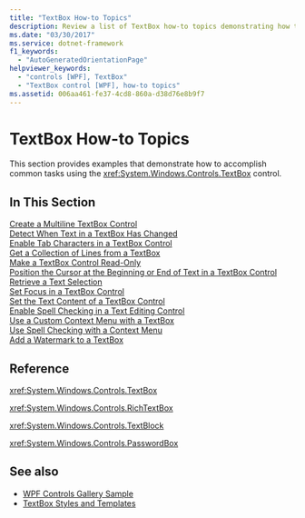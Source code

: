```yaml
---
title: "TextBox How-to Topics"
description: Review a list of TextBox how-to topics demonstrating how to accomplish common tasks using the TextBox control.
ms.date: "03/30/2017"
ms.service: dotnet-framework
f1_keywords: 
  - "AutoGeneratedOrientationPage"
helpviewer_keywords: 
  - "controls [WPF], TextBox"
  - "TextBox control [WPF], how-to topics"
ms.assetid: 006aa461-fe37-4cd8-860a-d38d76e8b9f7
---
```

# TextBox How-to Topics

This section provides examples that demonstrate how to accomplish common tasks using the <xref:System.Windows.Controls.TextBox> control.  
  
## In This Section  

[Create a Multiline TextBox Control](how-to-create-a-multiline-textbox-control.md)  
[Detect When Text in a TextBox Has Changed](how-to-detect-when-text-in-a-textbox-has-changed.md)  
[Enable Tab Characters in a TextBox Control](how-to-enable-tab-characters-in-a-textbox-control.md)  
[Get a Collection of Lines from a TextBox](how-to-get-a-collection-of-lines-from-a-textbox.md)  
[Make a TextBox Control Read-Only](how-to-make-a-textbox-control-read-only.md)  
[Position the Cursor at the Beginning or End of Text in a TextBox Control](position-the-cursor-at-the-beginning-or-end-of-text.md)  
[Retrieve a Text Selection](how-to-retrieve-a-text-selection.md)  
[Set Focus in a TextBox Control](how-to-set-focus-in-a-textbox-control.md)  
[Set the Text Content of a TextBox Control](how-to-set-the-text-content-of-a-textbox-control.md)  
[Enable Spell Checking in a Text Editing Control](how-to-enable-spell-checking-in-a-text-editing-control.md)  
[Use a Custom Context Menu with a TextBox](how-to-use-a-custom-context-menu-with-a-textbox.md)  
[Use Spell Checking with a Context Menu](how-to-use-spell-checking-with-a-context-menu.md)  
[Add a Watermark to a TextBox](how-to-add-a-watermark-to-a-textbox.md)  
  
## Reference  

<xref:System.Windows.Controls.TextBox>  
  
<xref:System.Windows.Controls.RichTextBox>  
  
<xref:System.Windows.Controls.TextBlock>  
  
<xref:System.Windows.Controls.PasswordBox>  
  
## See also

- [WPF Controls Gallery Sample](https://github.com/Microsoft/WPF-Samples/tree/master/Getting%20Started/ControlsAndLayout)
- [TextBox Styles and Templates](textbox-styles-and-templates.md)
